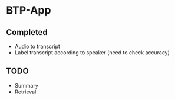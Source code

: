# BTP-App

## Completed
- Audio to transcript
- Label transcript according to speaker (need to check accuracy)

## TODO
- Summary
- Retrieval
